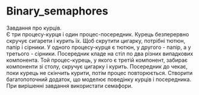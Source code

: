 # Binary_semaphores
Завдання про курців.  
Є три процесу-курця і один процес-посередник. Курець безперервно скручує сигарети і курить їх. Щоб скрутити цигарку, потрібні тютюн, папір і сірники. У одного процесу-курця є тютюн, у другого - папір, а у третього - сірники. Посередник кладе на стіл по два різних випадкових компонента. Той процес-курець, у якого є третій компонент, забирає компоненти зі столу, скручує цигарку і курить. Посередник до чекає, поки курець не скінчить курити, потім процес повторюється. Створити багатопоточний додаток, що моделює поведінку курців і посередника. При вирішенні завдання використати семафори.